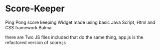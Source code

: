 # Score-Keeper
Ping Pong score keeping Widget made using basic Java Script, Html and CSS framework Bulma

there are Two JS files included that do the same thing,
app.js is the refactored version of score.js

